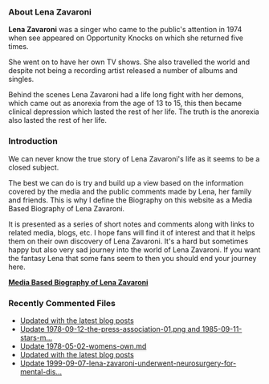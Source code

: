 ### About Lena Zavaroni

<p><strong>Lena Zavaroni</strong> was a singer who came to the public's attention in 1974 when see appeared on Opportunity Knocks on which she returned five times.</p>

<p>She went on to have her own TV shows. She also travelled the world and despite not being a recording artist released a number of albums and singles.</p>

<p>Behind the scenes Lena Zavaroni had a life long fight with her demons, which came out as anorexia from the age of 13 to 15, this then became clinical depression which lasted the rest of her life. The truth is the anorexia also lasted the rest of her life.</p>

### Introduction

<p>We can never know the true story of Lena Zavaroni's life as it seems to be a closed subject.</p>

<p>The best we can do is try and build up a view based on the information covered by the media and the public comments made by Lena, her family and friends. This is why I define the Biography on this website as a Media Based Biography of Lena Zavaroni.</p>

<p>It is presented as a series of short notes and comments along with links to related media, blogs, etc. I hope fans will find it of interest and that it helps them on their own discovery of Lena Zavaroni. It's a hard but sometimes happy but also very sad journey into the world of Lena Zavaroni. If you want the fantasy Lena that some fans seem to then you should end your journey here.</p>

<a href="https://fanzoflenazavaroni.github.io/1963-11-04-lena-zavaroni/"><strong>Media Based Biography of Lena Zavaroni</strong></a>

### Recently Commented Files

<!-- BLOG-POST-LIST:START -->
- [Updated with the latest blog posts](https://github.com/FanzOfLenaZavaroni/fanzoflenazavaroni.github.io/commit/43d905d1a940dbadda2eceb032b3a923d1505354)
- [Update 1978-09-12-the-press-association-01.png and 1985-09-11-stars-m…](https://github.com/FanzOfLenaZavaroni/fanzoflenazavaroni.github.io/commit/d4304605368a4a20440e2a1f255da168c0ea656a)
- [Update 1978-05-02-womens-own.md](https://github.com/FanzOfLenaZavaroni/fanzoflenazavaroni.github.io/commit/b4e5d45a5aa1d5ffc572d327c5be1b6517239488)
- [Updated with the latest blog posts](https://github.com/FanzOfLenaZavaroni/fanzoflenazavaroni.github.io/commit/a5e54e2402663b6e8b346852a4c383a5ae7e6b51)
- [Update 1999-09-07-lena-zavaroni-underwent-neurosurgery-for-mental-dis…](https://github.com/FanzOfLenaZavaroni/fanzoflenazavaroni.github.io/commit/3b2264f86794854cd49174576b1cbc0bf3fbf199)
<!-- BLOG-POST-LIST:END -->
